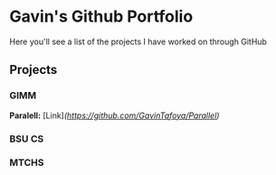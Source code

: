 # Gavin's Github Portfolio
Here you'll see a list of the projects I have worked on through GitHub

## Projects

### GIMM

**Paralell:** [Link]*(https://github.com/GavinTafoya/Parallel)*

### BSU CS

### MTCHS
